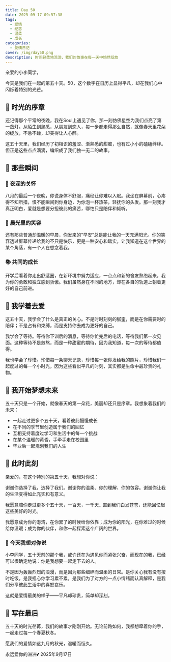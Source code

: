 ```yaml
---
title: Day 50
date: 2025-09-17 09:57:38
tags:
  - 爱情
  - 纪念
  - 温柔
  - 成长
categories: 
  - 爱情日记
cover: /img/day50.png
description: 时间轻柔地流淌，我们的故事在每一天中悄然绽放
---
```


亲爱的小李同学，

今天是我们在一起的第五十天。50，这个数字在日历上显得平凡，却在我们心中闪烁着特别的光芒。

## 🌸 时光的序章

还记得那个平常的夜晚，我在Soul上遇见了你，那一刻仿佛星空为我们点亮了第一盏灯。从陌生到熟悉，从朋友到恋人，每一步都走得那么自然，就像春天里花朵的绽放，不急不躁，却美得让人心醉。

这五十天里，我们经历了初相识的羞涩、渐熟悉的甜蜜，也有过小小的磕磕绊绊。但正是这些点点滴滴，编织成了我们独一无二的故事。

## 💫 那些瞬间

### 🌙 夜深的关怀

八月的最后一个夜晚，你说身体不舒服，痛经让你难以入眠。我坐在屏幕前，心疼得不知所措，恨不能瞬间到你身边，为你泡一杯热茶，轻抚你的头发。那一刻我才真正明白，爱就是想要分担彼此的痛苦，哪怕只是陪伴和倾听。

### 🌅 晨光里的笑容

还有那些普通却温暖的早晨，你发来的"早安"总是能让我的一天充满阳光。你的笑容透过屏幕传递给我的不只是快乐，更是一种安心和踏实，让我知道在这个世界的某个角落，有一个人在想念着我。

### 📚 共同的成长

开学后看着你走出舒适圈，在新环境中努力适应，一点点和新的舍友熟络起来，我为你的勇敢和独立感到骄傲。我们虽然身在不同的地方，却在各自的轨道上朝着更好的自己前进。

## 🌟 我学着去爱

这五十天，我学会了什么是真正的关心。不是时时刻刻的腻歪，而是在你需要时的陪伴；不是占有和束缚，而是支持你去成为更好的自己。

我学会了等待。等待你下训后的消息，等待你忙完后的电话，等待我们第一次见面。这种等待不是煎熬，而是一种甜蜜的期待，因为我知道，每一次的等待都值得。

我也学会了珍惜。珍惜每一条聊天记录，珍惜每一张你发给我的照片，珍惜我们一起度过的每一个小时光。因为这些看似平凡的时刻，其实都是生命中最珍贵的礼物。

## 🌈 我开始梦想未来

五十天只是一个开始，就像春天的第一朵花，美丽却还只是序章。我想象着我们的未来：

- 一起走过更多个五十天，看着彼此慢慢成长
- 在不同的季节里创造属于我们的回忆
- 互相支持着度过学习和生活中的每一个挑战
- 在某个温暖的黄昏，手牵手走在校园里
- 毕业后一起规划我们的人生

## 💝 此时此刻

亲爱的，在这个特别的第五十天，我想对你说：

谢谢你选择了我，选择了我们。谢谢你的温柔、你的理解、你的包容。谢谢你让我的生活变得如此充实和有意义。

我愿意陪你走过更多个五十天，一百天，一千天...直到我们白发苍苍，还能回忆起这些美好的时光。

我愿意成为你的港湾，在你累了的时候给你依靠；成为你的阳光，在你难过的时候给你温暖；成为你的伙伴，和你一起探索这个广阔的世界。

### 🌺 今天我想对你说

小李同学，五十天前的那个我，或许还在为遇见你而紧张兴奋，而现在的我，已经可以很确定地说：你是我想要一起走下去的人。

不是因为轰轰烈烈的浪漫，而是因为那些细碎而温柔的日常。是你关心我有没有按时吃饭，是我担心你学习累不累，是我们为了对方的一点小情绪而认真解释，是我们分享彼此生活中的喜怒哀乐。

这就是爱情最美的样子——平凡却珍贵，简单却深刻。

## 🌙 写在最后

五十天的时光荏苒，我们的故事才刚刚开始。无论前路如何，我都想牵着你的手，一起走过每一个春夏秋冬。

愿我们的爱情如这九月的秋光，温暖而恒久。

永远爱你的洲洲💕
2025年9月17日